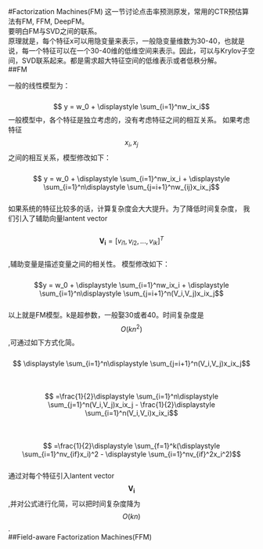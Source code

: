 #Factorization Machines(FM)
这一节讨论点击率预测原发，常用的CTR预估算法有FM, FFM, DeepFM。  
要明白FM与SVD之间的联系。  
原理就是，每个特征x可以用隐变量来表示，一般隐变量维数为30-40，也就是说，每一个特征可以在一个30-40维的低维空间来表示。因此，可以与Krylov子空间，SVD联系起来。都是需求超大特征空间的低维表示或者低秩分解。  
##FM

一般的线性模型为：  
&emsp;&emsp;$$ y = w_0 + \displaystyle \sum_{i=1}^nw_ix_i$$
一般模型中，各个特征是独立考虑的，没有考虑特征之间的相互关系。 如果考虑特征$$x_i,x_j$$之间的相互关系，模型修改如下：  
&emsp;&emsp;$$ y = w_0 + \displaystyle \sum_{i=1}^nw_ix_i + \displaystyle \sum_{i=1}^n\displaystyle \sum_{j=i+1}^nw_{ij}x_ix_j$$  
如果系统的特征比较多的话，计算复杂度会大大提升。为了降低时间复杂度， 我们引入了辅助向量lantent vector   
&emsp;&emsp;$$\mathbf{V_i} = [v_{i1},v_{i2},...,v_{ik}]^T$$  
,辅助变量是描述变量之间的相关性。 模型修改如下：  
&emsp;&emsp;$$y = w_0 + \displaystyle \sum_{i=1}^nw_ix_i + \displaystyle \sum_{i=1}^n\displaystyle \sum_{j=i+1}^n(V_i,V_j)x_ix_j$$  
以上就是FM模型。k是超参数，一般娶30或者40。时间复杂度是$$O(kn^2)$$,可通过如下方式化简。  
&emsp;&emsp;$$ \displaystyle \sum_{i=1}^n\displaystyle \sum_{j=i+1}^n(V_i,V_j)x_ix_j$$  
&emsp;&emsp;$$ =\frac{1}{2}\displaystyle \sum_{i=1}^n\displaystyle \sum_{j=1}^n(V_i,V_j)x_ix_j - \frac{1}{2}\displaystyle \sum_{i=1}^n(V_i,V_i)x_ix_i$$  
&emsp;&emsp;$$  =\frac{1}{2}\displaystyle \sum_{f=1}^k(\displaystyle \sum_{i=1}^nv_{if}x_i)^2 - \displaystyle \sum_{i=1}^nv_{if}^2x_i^2)$$    
通过对每个特征引入lantent vector$$\mathbf{V_i}$$,并对公式进行化简，可以把时间复杂度降为$$O(kn)$$.    
##Field-aware Factorization Machines(FFM)


